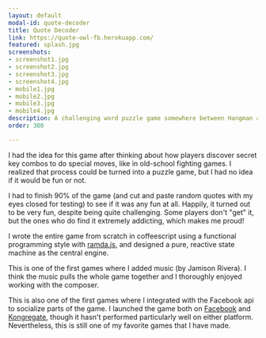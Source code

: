 ```yaml
---
layout: default
modal-id: quote-decoder
title: Quote Decoder
link: https://quote-owl-fb.herokuapp.com/
featured: splash.jpg
screenshots:
- screenshot1.jpg
- screenshot2.jpg
- screenshot3.jpg
- screenshot4.jpg
- mobile1.jpg
- mobile2.jpg
- mobile3.jpg
- mobile4.jpg
description: A challenging word puzzle game somewhere between Hangman and Sudoku.
order: 300

---
```


I had the idea for this game after thinking about how players discover secret key combos to do special moves, like in old-school fighting games.  I realized that process could be turned into a puzzle game, but I had no idea if it would be fun or not. 

I had to finish 90% of the game (and cut and paste random quotes with my eyes closed for testing) to see if it was any fun at all.  Happily, it turned out to be very fun, despite being quite challenging.  Some players don't "get" it, but the ones who do find it extremely addicting, which makes me proud!

I wrote the entire game from scratch in coffeescript using a functional programming style with [ramda.js](http://ramdajs.com/), and designed a pure, reactive state machine as the central engine.

This is one of the first games where I added music (by Jamison Rivera).  I think the music pulls the whole game together and I thoroughly enjoyed working with the composer.

This is also one of the first games where I integrated with the Facebook api to socialize parts of the game.  I launched the game both on [Facebook](https://www.facebook.com/games/quote-decoder/) and [Kongregate](http://www.kongregate.com/games/juggle_monkey/quote-owl-a-hidden-message-game), though it hasn't performed particularly well on either platform.  Nevertheless, this is still one of my favorite games that I have made.
